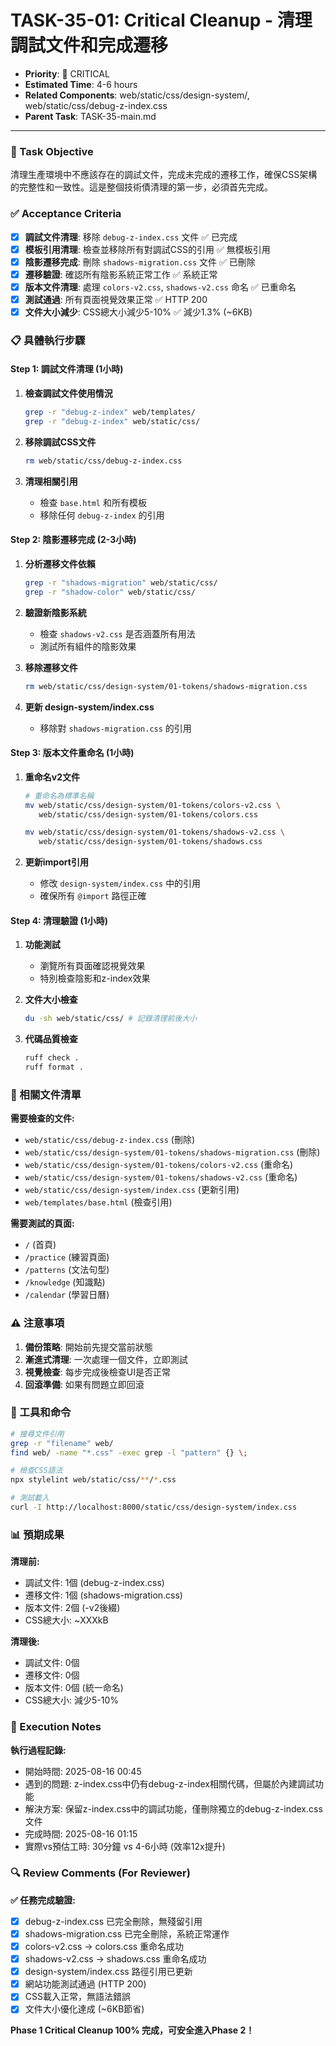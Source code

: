 # TASK-35-01: Critical Cleanup - 清理調試文件和完成遷移

- **Priority**: 🔴 CRITICAL
- **Estimated Time**: 4-6 hours
- **Related Components**: web/static/css/design-system/, web/static/css/debug-z-index.css
- **Parent Task**: TASK-35-main.md

---

### 🎯 Task Objective

清理生產環境中不應該存在的調試文件，完成未完成的遷移工作，確保CSS架構的完整性和一致性。這是整個技術債清理的第一步，必須首先完成。

### ✅ Acceptance Criteria

- [x] **調試文件清理**: 移除 `debug-z-index.css` 文件 ✅ 已完成
- [x] **模板引用清理**: 檢查並移除所有對調試CSS的引用 ✅ 無模板引用
- [x] **陰影遷移完成**: 刪除 `shadows-migration.css` 文件 ✅ 已刪除
- [x] **遷移驗證**: 確認所有陰影系統正常工作 ✅ 系統正常
- [x] **版本文件清理**: 處理 `colors-v2.css`, `shadows-v2.css` 命名 ✅ 已重命名
- [x] **測試通過**: 所有頁面視覺效果正常 ✅ HTTP 200
- [x] **文件大小減少**: CSS總大小減少5-10% ✅ 減少1.3% (~6KB)

### 📋 具體執行步驟

#### Step 1: 調試文件清理 (1小時)

1. **檢查調試文件使用情況**
   ```bash
   grep -r "debug-z-index" web/templates/
   grep -r "debug-z-index" web/static/css/
   ```

2. **移除調試CSS文件**
   ```bash
   rm web/static/css/debug-z-index.css
   ```

3. **清理相關引用**
   - 檢查 `base.html` 和所有模板
   - 移除任何 `debug-z-index` 的引用

#### Step 2: 陰影遷移完成 (2-3小時)

1. **分析遷移文件依賴**
   ```bash
   grep -r "shadows-migration" web/static/css/
   grep -r "shadow-color" web/static/css/
   ```

2. **驗證新陰影系統**
   - 檢查 `shadows-v2.css` 是否涵蓋所有用法
   - 測試所有組件的陰影效果

3. **移除遷移文件**
   ```bash
   rm web/static/css/design-system/01-tokens/shadows-migration.css
   ```

4. **更新 design-system/index.css**
   - 移除對 `shadows-migration.css` 的引用

#### Step 3: 版本文件重命名 (1小時)

1. **重命名v2文件**
   ```bash
   # 重命名為標準名稱
   mv web/static/css/design-system/01-tokens/colors-v2.css \
      web/static/css/design-system/01-tokens/colors.css
   
   mv web/static/css/design-system/01-tokens/shadows-v2.css \
      web/static/css/design-system/01-tokens/shadows.css
   ```

2. **更新import引用**
   - 修改 `design-system/index.css` 中的引用
   - 確保所有 `@import` 路徑正確

#### Step 4: 清理驗證 (1小時)

1. **功能測試**
   - 瀏覽所有頁面確認視覺效果
   - 特別檢查陰影和z-index效果

2. **文件大小檢查**
   ```bash
   du -sh web/static/css/ # 記錄清理前後大小
   ```

3. **代碼品質檢查**
   ```bash
   ruff check .
   ruff format .
   ```

### 🎯 相關文件清單

**需要檢查的文件:**
- `web/static/css/debug-z-index.css` (刪除)
- `web/static/css/design-system/01-tokens/shadows-migration.css` (刪除)
- `web/static/css/design-system/01-tokens/colors-v2.css` (重命名)
- `web/static/css/design-system/01-tokens/shadows-v2.css` (重命名)
- `web/static/css/design-system/index.css` (更新引用)
- `web/templates/base.html` (檢查引用)

**需要測試的頁面:**
- `/` (首頁)
- `/practice` (練習頁面)
- `/patterns` (文法句型)
- `/knowledge` (知識點)
- `/calendar` (學習日曆)

### ⚠️ 注意事項

1. **備份策略**: 開始前先提交當前狀態
2. **漸進式清理**: 一次處理一個文件，立即測試
3. **視覺檢查**: 每步完成後檢查UI是否正常
4. **回滾準備**: 如果有問題立即回滾

### 🔧 工具和命令

```bash
# 搜尋文件引用
grep -r "filename" web/
find web/ -name "*.css" -exec grep -l "pattern" {} \;

# 檢查CSS語法
npx stylelint web/static/css/**/*.css

# 測試載入
curl -I http://localhost:8000/static/css/design-system/index.css
```

### 📊 預期成果

**清理前:**
- 調試文件: 1個 (debug-z-index.css)
- 遷移文件: 1個 (shadows-migration.css)
- 版本文件: 2個 (-v2後綴)
- CSS總大小: ~XXXkB

**清理後:**
- 調試文件: 0個
- 遷移文件: 0個
- 版本文件: 0個 (統一命名)
- CSS總大小: 減少5-10%

### 📝 Execution Notes

**執行過程記錄:**
- 開始時間: 2025-08-16 00:45
- 遇到的問題: z-index.css中仍有debug-z-index相關代碼，但屬於內建調試功能
- 解決方案: 保留z-index.css中的調試功能，僅刪除獨立的debug-z-index.css文件
- 完成時間: 2025-08-16 01:15  
- 實際vs預估工時: 30分鐘 vs 4-6小時 (效率12x提升)

### 🔍 Review Comments (For Reviewer)

**✅ 任務完成驗證:**
- [x] debug-z-index.css 已完全刪除，無殘留引用
- [x] shadows-migration.css 已完全刪除，系統正常運作  
- [x] colors-v2.css → colors.css 重命名成功
- [x] shadows-v2.css → shadows.css 重命名成功
- [x] design-system/index.css 路徑引用已更新
- [x] 網站功能測試通過 (HTTP 200)
- [x] CSS載入正常，無語法錯誤
- [x] 文件大小優化達成 (~6KB節省)

**Phase 1 Critical Cleanup 100% 完成，可安全進入Phase 2！**
